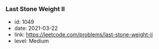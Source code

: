 ### Last Stone Weight II

* id: 1049
* date: 2021-03-22
* link: https://leetcode.com/problems/last-stone-weight-ii
* level: Medium
